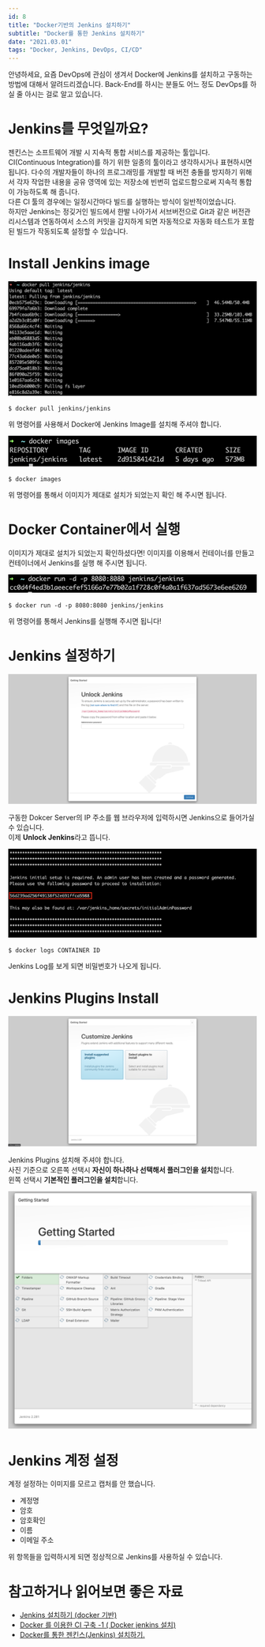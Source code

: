 ```yaml
---
id: 8
title: "Docker기반의 Jenkins 설치하기"
subtitle: "Docker를 통한 Jenkins 설치하기" 
date: "2021.03.01"
tags: "Docker, Jenkins, DevOps, CI/CD"
---
```

안녕하세요, 요즘 DevOps에 관심이 생겨서 Docker에 Jenkins를 설치하고 구동하는 방법에 대해서 알려드리겠습니다. Back-End를 하시는 분들도 어느 정도 DevOps를 하실 줄 아시는 걸로 알고 있습니다.

# Jenkins를 무엇일까요?
젠킨스는 소프트웨어 개발 시 지속적 통합 서비스를 제공하는 툴입니다. CI(Continuous Integration)를 하기 위한 일종의 툴이라고 생각하시거나 표현하시면 됩니다. 다수의 개발자들이 하나의 프로그래밍를 개발할 때 버전 충돌를 방지하기 위해서 각자 작업한 내용을 공유 영역에 있는 저장소에 빈번히 업로드함으로써 지속적 통합이 가능하도록 해 줍니다.  
다른 CI 툴의 경우에는 일정시간마다 빌드를 실행하는 방식이 일반적이었습니다.  
하지만 Jenkins는 정깆거인 빌드에서 한발 나아가서 서브버전으로 Git과 같은 버전관리시스템과 연동하여서 소스의 커밋을 감지하게 되면 자동적으로 자동화 테스트가 포함된 빌드가 작동되도록 설정할 수 있습니다.

# Install Jenkins image
![images](https://raw.githubusercontent.com/Dev-HyunSang/Dev-HyunSang/master/images/20210301_docker/01.png)

```shell
$ docker pull jenkins/jenkins
```
위 명령어를 사용해서 Docker에 Jenkins Image를 설치해 주셔야 합니다.  

![images](https://raw.githubusercontent.com/Dev-HyunSang/Dev-HyunSang/master/images/20210301_docker/02.png)

```shell
$ docker images
```
위 명령어를 통해서 이미지가 제대로 설치가 되었는지 확인 해 주시면 됩니다.

# Docker Container에서 실행
이미지가 제대로 설치가 되었는지 확인하셨다면! 이미지를 이용해서 컨테이너를 만들고 컨테이너에서 Jenkins를 실행 해 주시면 됩니다. 

![images](https://raw.githubusercontent.com/Dev-HyunSang/Dev-HyunSang/master/images/20210301_docker/03.png)

```shell
$ docker run -d -p 8080:8080 jenkins/jenkins
```

위 명령어를 통해서 Jenkins를 실행해 주시면 됩니다!  

# Jenkins 설정하기
![images](https://raw.githubusercontent.com/Dev-HyunSang/Dev-HyunSang/master/images/20210301_docker/07.png)

구동한 Dokcer Server의 IP 주소를 웹 브라우저에 입력하시면 Jenkins으로 들어가실 수 있습니다.  
이제 **Unlock Jenkins**라고 뜹니다.


![images](https://raw.githubusercontent.com/Dev-HyunSang/Dev-HyunSang/master/images/20210301_docker/06.png)

```sehll
$ docker logs CONTAINER ID
```

Jenkins Log를 보게 되면 비밀번호가 나오게 됩니다.  

# Jenkins Plugins Install
![images](https://raw.githubusercontent.com/Dev-HyunSang/Dev-HyunSang/master/images/20210301_docker/08.png)

Jenkins Plugins 설치해 주셔야 합니다.  
사진 기준으로 오른쪽 선택시 **자신이 하나하나 선택해서 플러그인을 설치**합니다.  
윈쪽 선택시 **기본적인 플러그인을 설치**합니다.

![images](https://raw.githubusercontent.com/Dev-HyunSang/Dev-HyunSang/master/images/20210301_docker/09.png)


# Jenkins 계정 설정
계정 설정하는 이미지를 모르고 캡처를 안 했습니다.

- 계정명
- 암호
- 암호확인
- 이름
- 이메일 주소

위 항목들을 입력하시게 되면 정상적으로 Jenkins를 사용하실 수 있습니다.

# 참고하거나 읽어보면 좋은 자료
- [Jenkins 설치하기 (docker 기반)](https://velog.io/@king/Jenkins-%EC%84%A4%EC%B9%98%ED%95%98%EA%B8%B0-with-docker-ilk5j8g02g)
- [Docker 를 이용한 CI 구축 -1 ( Docker jenkins 설치)](https://beomseok95.tistory.com/177)
- [Docker를 통한 젠킨스(Jenkins) 설치하기.](http://jmlim.github.io/docker/2019/02/25/docker-jenkins-setup/)